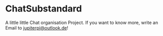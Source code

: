 # ChatSubstandard
A little little Chat organisation Project. 
If you want to know more, write an Email to jupiterpi@outlook.de!
